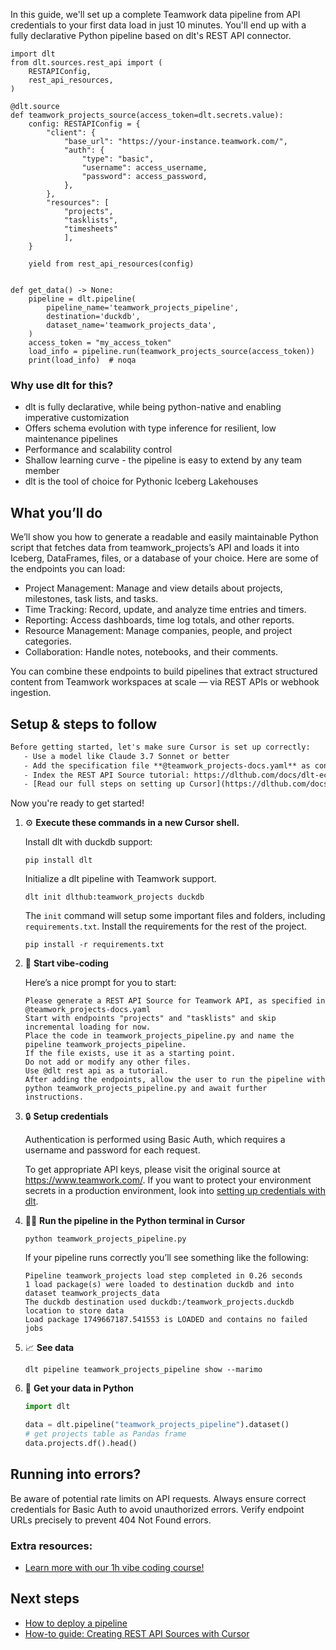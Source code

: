In this guide, we'll set up a complete Teamwork data pipeline from API credentials to your first data load in just 10 minutes. You'll end up with a fully declarative Python pipeline based on dlt's REST API connector.

```python-outcome
import dlt
from dlt.sources.rest_api import (
    RESTAPIConfig,
    rest_api_resources,
)

@dlt.source
def teamwork_projects_source(access_token=dlt.secrets.value):
    config: RESTAPIConfig = {
        "client": {
            "base_url": "https://your-instance.teamwork.com/",
            "auth": {
                "type": "basic",
                "username": access_username,
                "password": access_password,
            },
        },
        "resources": [
            "projects",
            "tasklists",
            "timesheets"
            ],
    }

    yield from rest_api_resources(config)


def get_data() -> None:
    pipeline = dlt.pipeline(
        pipeline_name='teamwork_projects_pipeline',
        destination='duckdb',
        dataset_name='teamwork_projects_data', 
    )
    access_token = "my_access_token"
    load_info = pipeline.run(teamwork_projects_source(access_token))
    print(load_info)  # noqa
```

### Why use dlt for this?

- dlt is fully declarative, while being python-native and enabling imperative customization
- Offers schema evolution with type inference for resilient, low maintenance pipelines
- Performance and scalability control
- Shallow learning curve - the pipeline is easy to extend by any team member
- dlt is the tool of choice for Pythonic Iceberg Lakehouses

## What you’ll do

We’ll show you how to generate a readable and easily maintainable Python script that fetches data from teamwork_projects’s API and loads it into Iceberg, DataFrames, files, or a database of your choice. Here are some of the endpoints you can load:

- Project Management: Manage and view details about projects, milestones, task lists, and tasks.
- Time Tracking: Record, update, and analyze time entries and timers.
- Reporting: Access dashboards, time log totals, and other reports.
- Resource Management: Manage companies, people, and project categories.
- Collaboration: Handle notes, notebooks, and their comments.

You can combine these endpoints to build pipelines that extract structured content from Teamwork workspaces at scale — via REST APIs or webhook ingestion.

## Setup & steps to follow

```default
Before getting started, let's make sure Cursor is set up correctly:
   - Use a model like Claude 3.7 Sonnet or better
   - Add the specification file **@teamwork_projects-docs.yaml** as context
   - Index the REST API Source tutorial: https://dlthub.com/docs/dlt-ecosystem/verified-sources/rest_api/ and add it to context as **@dlt rest api**
   - [Read our full steps on setting up Cursor](https://dlthub.com/docs/dlt-ecosystem/llm-tooling/cursor-restapi#23-configuring-cursor-with-documentation)
```

Now you're ready to get started! 

1. ⚙️ **Execute these commands in a new Cursor shell.**
    
    Install dlt with duckdb support:
    ```shell
    pip install dlt
    ```

    Initialize a dlt pipeline with Teamwork support.
    ```shell
    dlt init dlthub:teamwork_projects duckdb
    ```

    The `init` command will setup some important files and folders, including `requirements.txt`. Install the requirements for the rest of the project.
    ```shell
    pip install -r requirements.txt
    ```
    
2. 🤠 **Start vibe-coding**
    
    Here’s a nice prompt for you to start: 
    
    ```prompt
    Please generate a REST API Source for Teamwork API, as specified in @teamwork_projects-docs.yaml 
    Start with endpoints "projects" and "tasklists" and skip incremental loading for now. 
    Place the code in teamwork_projects_pipeline.py and name the pipeline teamwork_projects_pipeline. 
    If the file exists, use it as a starting point. 
    Do not add or modify any other files. 
    Use @dlt rest api as a tutorial. 
    After adding the endpoints, allow the user to run the pipeline with python teamwork_projects_pipeline.py and await further instructions.
    ```

    
3. 🔒 **Setup credentials** 
    
    Authentication is performed using Basic Auth, which requires a username and password for each request.
    
    To get appropriate API keys, please visit the original source at https://www.teamwork.com/.
    If you want to protect your environment secrets in a production environment, look into [setting up credentials with dlt](https://dlthub.com/docs/walkthroughs/add_credentials).
    
4. 🏃‍♀️ **Run the pipeline in the Python terminal in Cursor**
    
    ```shell
    python teamwork_projects_pipeline.py
    ```
    
    If your pipeline runs correctly you’ll see something like the following:
    
    ```shell
    Pipeline teamwork_projects load step completed in 0.26 seconds
    1 load package(s) were loaded to destination duckdb and into dataset teamwork_projects_data
    The duckdb destination used duckdb:/teamwork_projects.duckdb location to store data
    Load package 1749667187.541553 is LOADED and contains no failed jobs
    ```
    
5. 📈 **See data**
    
    ```shell
    dlt pipeline teamwork_projects_pipeline show --marimo
    ```
    
6. 🐍 **Get your data in Python**
    
    ```python
    import dlt

   data = dlt.pipeline("teamwork_projects_pipeline").dataset()
   # get projects table as Pandas frame
   data.projects.df().head()
    ```

## Running into errors?

Be aware of potential rate limits on API requests. Always ensure correct credentials for Basic Auth to avoid unauthorized errors. Verify endpoint URLs precisely to prevent 404 Not Found errors.

### Extra resources:

- [Learn more with our 1h vibe coding course!](https://www.youtube.com/watch?v=GGid70rnJuM)

## Next steps

- [How to deploy a pipeline](https://dlthub.com/docs/walkthroughs/deploy-a-pipeline)
- [How-to guide: Creating REST API Sources with Cursor](https://dlthub.com/docs/dlt-ecosystem/llm-tooling/cursor-restapi)
